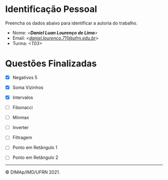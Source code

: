 ﻿# Identificação Pessoal

Preencha os dados abaixo para identificar a autoria do trabalho.

- Nome: *\<__Daniel Luan Lourenço de Lima__>*
- Email: *\<daniel.lourenco.711@ufrn.edu.br>*
- Turma: *\<T03>*

# Questões Finalizadas

- [x] Negativos 5
- [x] Soma Vizinhos
- [x] Intervalos
- [ ] Fibonacci
- [ ] Minmax
- [ ] Inverter
- [ ] Filtragem
- [ ] Ponto em Retângulo 1
- [ ] Ponto em Retângulo 2


--------
&copy; DIMAp/IMD/UFRN 2021.
